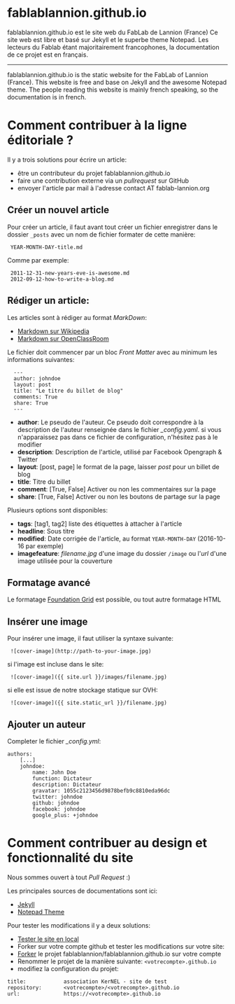 # fablablannion.github.io


fablablannion.github.io est le site web du FabLab de Lannion (France)
Ce site web est libre et basé sur Jekyll et le superbe theme Notepad.
Les lecteurs du Fablab étant majoritairement francophones, la documentation
de ce projet est en français.

---

fablablannion.github.io is the static website for the FabLab of Lannion (France).
This website is free and base on Jekyll and the awesome Notepad theme. The people
reading this website is mainly french speaking, so the documentation is in
french.


# Comment contribuer à la ligne éditoriale ?

Il y a trois solutions pour écrire un article:
* être un contributeur du projet fablablannion.github.io
* faire une contribution externe via un *pullrequest* sur GitHub
* envoyer l'article par mail à l'adresse contact AT fablab-lannion.org

## Créer un nouvel article

Pour créer un article, il faut avant tout créer un fichier enregistrer dans
le dossier ```_posts``` avec un nom de fichier formater de cette manière:

```
 YEAR-MONTH-DAY-title.md
```

Comme par exemple:

```
 2011-12-31-new-years-eve-is-awesome.md
 2012-09-12-how-to-write-a-blog.md
```

## Rédiger un article:

Les articles sont à rédiger au format *MarkDown*:
* [Markdown sur Wikipedia](https://fr.wikipedia.org/wiki/Markdown)
* [Markdown sur OpenClassRoom](https://openclassrooms.com/courses/redigez-en-markdown)

Le fichier doit commencer par un bloc *Front Matter* avec au minimum les
informations suivantes:

```
  ---
  author: johndoe
  layout: post
  title: "Le titre du billet de blog"
  comments: True
  share: True
  ---
```

* **author**: Le pseudo de l'auteur. Ce pseudo doit correspondre à la description de l'auteur renseignée dans le fichier *_config.yaml*.
si vous n'apparaissez pas dans ce fichier de configuration, n'hésitez pas à le modifier
* **description**: Description de l'article, utilisé par Facebook Opengraph & Twitter
* **layout**: \[post, page\] le format de la page, laisser *post* pour un billet de blog
* **title**: Titre du billet
* **comment**: \[True, False\] Activer ou non les commentaires sur la page
* **share**: \[True, False\] Activer ou non les boutons de partage sur la page

Plusieurs options sont disponibles:

* **tags**: \[tag1, tag2\] liste des étiquettes à attacher à l'article
* **headline**: Sous titre
* **modified**: Date corrigée de l'article, au format ```YEAR-MONTH-DAY``` (2016-10-16 par exemple)
* **imagefeature**: *filename.jpg* d'une image du dossier ```/image``` ou l'*url*
d'une image utilisée pour la couverture


## Formatage avancé

Le formatage [Foundation Grid](http://foundation.zurb.com/sites/docs/grid.html) est
possible, ou tout autre formatage HTML

## Insérer une image

Pour insérer une image, il faut utiliser la syntaxe suivante:

```
 ![cover-image](http://path-to-your-image.jpg)
```

si l'image est incluse dans le site:

```
 ![cover-image]({{ site.url }}/images/filename.jpg)
```

si elle est issue de notre stockage statique sur OVH:

```
 ![cover-image]({{ site.static_url }}/filename.jpg)
```

## Ajouter un auteur

Completer le fichier *_config.yml*:

```
authors:
    [...]
    johndoe:
        name: John Doe
        function: Dictateur
        description: Dictateur
        gravatar: 1055c2123456d9878befb9c8810eda96dc
        twitter: johndoe
        github: johndoe
        facebook: johndoe
        google_plus: +johndoe
```

# Comment contribuer au design et fonctionnalité du site

Nous sommes ouvert à tout *Pull Request* :)

Les principales sources de documentations sont ici:

* [Jekyll](https://jekyllrb.com/docs/home/)
* [Notepad Theme](https://github.com/hmfaysal/Notepad)

Pour tester les modifications il y a deux solutions:

* [Tester le site en local](https://help.github.com/articles/setting-up-your-github-pages-site-locally-with-jekyll/)
* Forker sur votre compte github et tester les modifications sur votre site:
 * [Forker](https://guides.github.com/activities/forking/) le projet fablablannion/fablablannion.github.io sur votre compte
 * Renommer le projet de la manière suivante: ```<votrecompte>.github.io```
 * modifiez la configuration du projet:
```
title:            association KerNEL - site de test
repository:       <votrecompte>/<votrecompte>.github.io
url:              https://<votrecompte>.github.io
```
